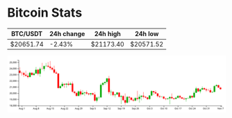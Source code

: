# Bitcoin Stats

BTC/USDT|24h change|24h high|24h low|
|---|---|---|---|
|$20651.74|-2.43%|$21173.40|$20571.52|

<img src="./chart.svg">

